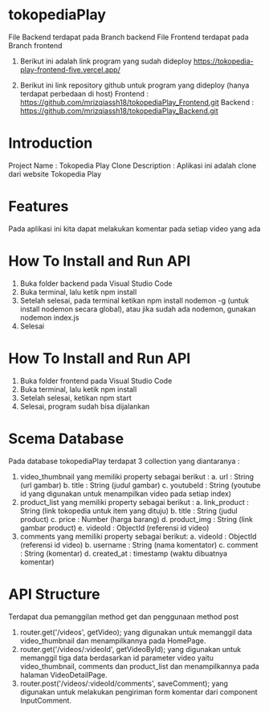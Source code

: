 # tokopediaPlay
File Backend terdapat pada Branch backend
File Frontend terdapat pada Branch frontend

1. Berikut ini adalah link program yang sudah dideploy
https://tokopedia-play-frontend-five.vercel.app/

2. Berikut ini link repository github untuk program yang dideploy (hanya terdapat perbedaan di host)
Frontend : https://github.com/mrizqiassh18/tokopediaPlay_Frontend.git
Backend : https://github.com/mrizqiassh18/tokopediaPlay_Backend.git

# Introduction
Project Name : Tokopedia Play Clone
Description : Aplikasi ini adalah clone dari website Tokopedia Play

# Features
Pada aplikasi ini kita dapat melakukan komentar pada setiap video yang ada

# How To Install and Run API
1. Buka folder backend pada Visual Studio Code
2. Buka terminal, lalu ketik npm install
3. Setelah selesai, pada terminal ketikan npm install nodemon -g (untuk install nodemon secara global), atau jika sudah ada nodemon, gunakan nodemon index.js
4. Selesai

# How To Install and Run API
1. Buka folder frontend pada Visual Studio Code
2. Buka terminal,  lalu ketik npm install
3. Setelah selesai, ketikan npm start
4. Selesai, program sudah bisa dijalankan

# Scema Database
Pada database tokopediaPlay terdapat 3 collection yang diantaranya :
1. video_thumbnail yang memiliki property sebagai berikut :
   a. url : String (url gambar)
   b. title : String (judul gambar)
   c. youtubeId : String (youtube id yang digunakan untuk menampilkan video pada setiap index)
2. product_list yang memiliki property sebagai berikut :
   a. link_product : String (link tokopedia untuk item yang dituju)
   b. title : String (judul product)
   c. price : Number (harga barang)
   d. product_img : String (link gambar product)
   e. videoId : ObjectId (referensi id video)
3. comments yang memiliki property sebagai berikut:
   a. videoId : ObjectId (referensi id video)
   b. username : String (nama komentator)
   c. comment : String (komentar)
   d. created_at : timestamp (waktu dibuatnya komentar)

# API Structure
Terdapat dua pemanggilan method get dan penggunaan method post
1. router.get('/videos', getVideo); yang digunakan untuk memanggil data video_thumbnail dan menampilkannya pada HomePage.
2. router.get('/videos/:videoId', getVideoById); yang digunakan untuk memanggil tiga data berdasarkan id parameter video yaitu video_thumbnail, comments dan product_list dan menampilkannya pada halaman VideoDetailPage.
3. router.post('/videos/:videoId/comments', saveComment); yang digunakan untuk melakukan pengiriman form komentar dari component InputComment.
